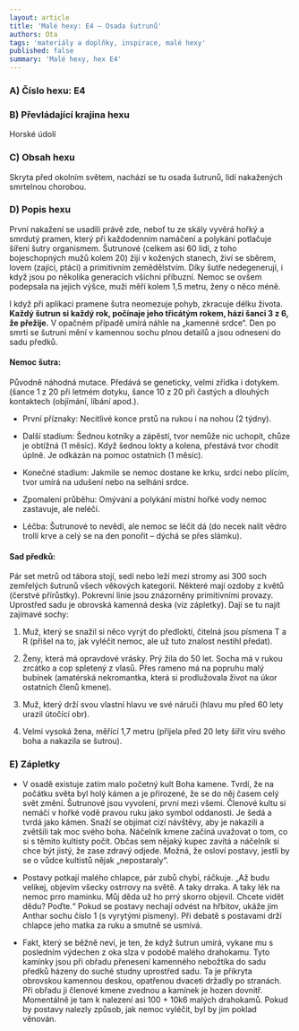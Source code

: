 ```yaml
---
layout: article
title: 'Malé hexy: E4 – Osada šutrunů'
authors: Ota
tags: 'materiály a doplňky, inspirace, malé hexy'
published: false
summary: 'Malé hexy, hex E4'
---
```


### A) Číslo hexu: E4

### B) Převládající krajina hexu

Horské údolí

### C) Obsah hexu

Skryta před okolním světem, nachází se tu osada šutrunů, lidí nakažených smrtelnou chorobou.

### D) Popis hexu

První nakažení se usadili právě zde, neboť tu ze skály vyvěrá hořký a smrdutý pramen, který při každodenním namáčení a polykání potlačuje šíření šutry organismem. Šutrunové (celkem asi 60 lidí, z toho bojeschopných mužů kolem 20) žijí v kožených stanech, živí se sběrem, lovem (zajíci, ptáci) a primitivním zemědělstvím. Díky šutře nedegenerují, i když jsou po několika generacích všichni příbuzní. Nemoc se ovšem podepsala na jejich výšce, muži měří kolem 1,5 metru, ženy o něco méně.

I když při aplikaci pramene šutra neomezuje pohyb, zkracuje délku života. **Každý šutrun si každý rok, počínaje jeho třicátým rokem, hází šanci 3&nbsp;z&nbsp;6, že přežije.** V opačném případě umírá náhle na „kamenné srdce“. Den po smrti se šutruni mění v kamennou sochu plnou detailů a jsou odneseni do sadu předků.

#### Nemoc šutra:

Původně náhodná mutace. Předává se geneticky, velmi zřídka i dotykem. (šance 1&nbsp;z&nbsp;20 při letmém dotyku, šance 10&nbsp;z&nbsp;20 při častých a dlouhých kontaktech (objímání, líbání apod.).

- První příznaky: Necitlivé konce prstů na rukou i na nohou (2 týdny).

- Další stadium: Šednou kotníky a zápěstí, tvor nemůže nic uchopit, chůze je obtížná (1 měsíc). Když šednou lokty a kolena, přestává tvor chodit úplně. Je odkázán na pomoc ostatních (1 měsíc).

- Konečné stadium: Jakmile se nemoc dostane ke krku, srdci nebo plícím, tvor umírá na udušení nebo na selhání srdce.

- Zpomalení průběhu: Omývání a polykání místní hořké vody nemoc zastavuje, ale neléčí.

- Léčba: Šutrunové to nevědí, ale nemoc se léčit dá (do necek nalít vědro trollí krve a celý se na den ponořit – dýchá se přes slámku).

#### Sad předků:

Pár set metrů od tábora stojí, sedí nebo leží mezi stromy asi 300 soch zemřelých šutrunů všech věkových kategorií. Některé mají ozdoby z květů (čerstvé přírůstky). Pokrevní linie jsou znázorněny primitivními provazy. Uprostřed sadu je obrovská kamenná deska (viz zápletky). Dají se tu najít zajímavé sochy:

1. Muž, který se snažil si něco vyrýt do předloktí, čitelná jsou písmena T a R (přišel na to, jak vyléčit nemoc, ale už tuto znalost nestihl předat).

2. Ženy, která má opravdové vrásky. Prý žila do 50 let. Socha má v rukou zrcátko a cop spletený z vlasů. Přes rameno má na popruhu malý bubínek (amatérská nekromantka, která si prodlužovala život na úkor ostatních členů kmene).

3. Muž, který drží svou vlastní hlavu ve své náruči (hlavu mu před 60 lety urazil útočící obr).

4. Velmi vysoká žena, měřící 1,7 metru (přijela před 20 lety šířit víru svého boha a nakazila se šutrou).

### E) Zápletky

- V osadě existuje zatím malo početný kult Boha kamene. Tvrdí, že na počátku světa byl holý kámen a je přirozené, že se do něj časem celý svět změní. Šutrunové jsou vyvolení, první mezi všemi. Členové kultu si nemáčí v hořké vodě pravou ruku jako symbol oddanosti. Je šedá a tvrdá jako kámen. Snaží se objímat cizí návštěvy, aby je nakazili a zvětšili tak moc svého boha. Náčelník kmene začíná uvažovat o tom, co si s těmito kultisty počít. Občas sem nějaký kupec zavítá a náčelník si chce být jistý, že zase zdravý odjede. Možná, že osloví postavy, jestli by se o vůdce kultistů nějak „nepostaraly“.

- Postavy potkají malého chlapce, pár zubů chybí, ráčkuje. „Až budu velikej, objevím všecky ostrrovy na světě. A taky drraka. A taky lék na nemoc prro maminku. Můj děda už ho prrý skorro objevil. Chcete vidět dědu? Poďte.“ Pokud se postavy nechají odvést na hřbitov, ukáže jim Anthar sochu číslo 1 (s vyrytými písmeny). Při debatě s postavami drží chlapce jeho matka za ruku a smutně se usmívá.

- Fakt, který se běžně neví, je ten, že když šutrun umírá, vykane mu s posledním výdechen z oka slza v podobě malého drahokamu. Tyto kamínky jsou při obřadu přenesení kamenného nebožtíka do sadu předků házeny do suché studny uprostřed sadu. Ta je přikryta obrovskou kamennou deskou, opatřenou dvaceti držadly po stranách. Při obřadu ji členové kmene zvednou a kamínek je hozen dovnitř. Momentálně je tam k nalezení asi 100&nbsp;+&nbsp;10k6 malých drahokamů. Pokud by postavy nalezly způsob, jak nemoc vyléčit, byl by jim poklad věnován.
